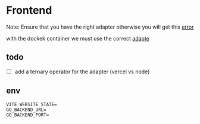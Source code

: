 # Frontend

Note: Ensure that you have the right adapter otherwise you will get this [ error ](https://github.com/sveltejs/kit/issues/1257)

with the dockek container we must use the correct [adapte](https://kit.svelte.dev/docs/adapters)

## todo
- [ ] add a ternary operator for the adapter (vercel vs node)

## env
```
VITE_WEBSITE_STATE=
GO_BACKEND_URL=
GO_BACKEND_PORT=
```

